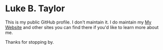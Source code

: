 # Luke B. Taylor

This is my public GitHub profile. I don't maintain it. I do maintain my <a href="https://lukebtaylor.com" target="_blank" rel="noopener noreferrer">My Website</a> and other sites you can find there if you'd like to learn more about me.

Thanks for stopping by.

